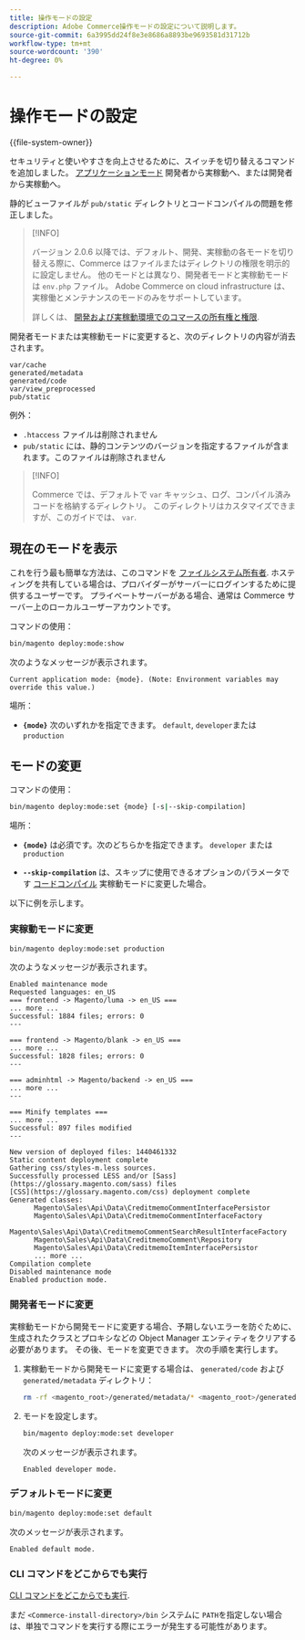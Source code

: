 ```yaml
---
title: 操作モードの設定
description: Adobe Commerce操作モードの設定について説明します。
source-git-commit: 6a3995dd24f8e3e8686a8893be9693581d31712b
workflow-type: tm+mt
source-wordcount: '390'
ht-degree: 0%

---
```



# 操作モードの設定

{{file-system-owner}}

セキュリティと使いやすさを向上させるために、スイッチを切り替えるコマンドを追加しました。 [アプリケーションモード](../bootstrap/application-modes.md) 開発者から実稼動へ、または開発者から実稼動へ。

静的ビューファイルが `pub/static` ディレクトリとコードコンパイルの問題を修正しました。

>[!INFO]
>
>バージョン 2.0.6 以降では、デフォルト、開発、実稼動の各モードを切り替える際に、Commerce はファイルまたはディレクトリの権限を明示的に設定しません。 他のモードとは異なり、開発者モードと実稼動モードは `env.php` ファイル。 Adobe Commerce on cloud infrastructure は、実稼働とメンテナンスのモードのみをサポートしています。
>
>詳しくは、 [開発および実稼動環境でのコマースの所有権と権限](../deployment/file-system-permissions.md).

開発者モードまたは実稼動モードに変更すると、次のディレクトリの内容が消去されます。

```terminal
var/cache
generated/metadata
generated/code
var/view_preprocessed
pub/static
```

例外：

- `.htaccess` ファイルは削除されません
- `pub/static` には、静的コンテンツのバージョンを指定するファイルが含まれます。このファイルは削除されません

>[!INFO]
>
>Commerce では、デフォルトで `var` キャッシュ、ログ、コンパイル済みコードを格納するディレクトリ。 このディレクトリはカスタマイズできますが、このガイドでは、 `var`.

## 現在のモードを表示

これを行う最も簡単な方法は、このコマンドを [ファイルシステム所有者](https://devdocs.magento.com/guides/v2.4/install-gde/prereq/file-sys-perms-over.html). ホスティングを共有している場合は、プロバイダーがサーバーにログインするために提供するユーザーです。 プライベートサーバーがある場合、通常は Commerce サーバー上のローカルユーザーアカウントです。

コマンドの使用：

```bash
bin/magento deploy:mode:show
```

次のようなメッセージが表示されます。

```terminal
Current application mode: {mode}. (Note: Environment variables may override this value.)
```

場所：

- **`{mode}`** 次のいずれかを指定できます。 `default`, `developer`または `production`

## モードの変更

コマンドの使用：

```bash
bin/magento deploy:mode:set {mode} [-s|--skip-compilation]
```

場所：

- **`{mode}`** は必須です。次のどちらかを指定できます。 `developer` または `production`

- **`--skip-compilation`** は、スキップに使用できるオプションのパラメータです [コードコンパイル](../cli/code-compiler.md) 実稼動モードに変更した場合。

以下に例を示します。

### 実稼動モードに変更

```bash
bin/magento deploy:mode:set production
```

次のようなメッセージが表示されます。

```terminal
Enabled maintenance mode
Requested languages: en_US
=== frontend -> Magento/luma -> en_US ===
... more ...
Successful: 1884 files; errors: 0
---

=== frontend -> Magento/blank -> en_US ===
... more ...
Successful: 1828 files; errors: 0
---

=== adminhtml -> Magento/backend -> en_US ===
... more ...
---

=== Minify templates ===
... more ...
Successful: 897 files modified
---

New version of deployed files: 1440461332
Static content deployment complete
Gathering css/styles-m.less sources.
Successfully processed LESS and/or [Sass](https://glossary.magento.com/sass) files
[CSS](https://glossary.magento.com/css) deployment complete
Generated classes:
      Magento\Sales\Api\Data\CreditmemoCommentInterfacePersistor
      Magento\Sales\Api\Data\CreditmemoCommentInterfaceFactory
      Magento\Sales\Api\Data\CreditmemoCommentSearchResultInterfaceFactory
      Magento\Sales\Api\Data\CreditmemoComment\Repository
      Magento\Sales\Api\Data\CreditmemoItemInterfacePersistor
      ... more ...
Compilation complete
Disabled maintenance mode
Enabled production mode.
```

### 開発者モードに変更

実稼動モードから開発モードに変更する場合、予期しないエラーを防ぐために、生成されたクラスとプロキシなどの Object Manager エンティティをクリアする必要があります。 その後、モードを変更できます。 次の手順を実行します。

1. 実稼動モードから開発モードに変更する場合は、 `generated/code` および `generated/metadata` ディレクトリ：

   ```bash
   rm -rf <magento_root>/generated/metadata/* <magento_root>/generated/code/*
   ```

1. モードを設定します。

   ```bash
   bin/magento deploy:mode:set developer
   ```

   次のメッセージが表示されます。

   ```terminal
   Enabled developer mode.
   ```

### デフォルトモードに変更

```bash
bin/magento deploy:mode:set default
```

次のメッセージが表示されます。

```terminal
Enabled default mode.
```

### CLI コマンドをどこからでも実行

[CLI コマンドをどこからでも実行](../cli/config-cli.md#config-install-cli-first).

まだ `<Commerce-install-directory>/bin` システムに `PATH`を指定しない場合は、単独でコマンドを実行する際にエラーが発生する可能性があります。
